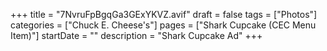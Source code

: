 +++
title = "7NvruFpBgqGa3GExYKVZ.avif"
draft = false
tags = ["Photos"]
categories = ["Chuck E. Cheese's"]
pages = ["Shark Cupcake (CEC Menu Item)"]
startDate = ""
description = "Shark Cupcake Ad"
+++
